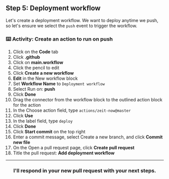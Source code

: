 ## Step 5: Deployment workflow
Let's create a deployment workflow. We want to deploy anytime we push, so let's ensure we select the `push` event to trigger the workflow.

### :keyboard: Activity: Create an action to run on push

1. Click on the **Code** tab
1. Click **.github**
1. Click on **main.workflow**
1. Click the pencil to edit
1. Click **Create a new workflow**
1.  **Edit** in the New workflow block
1. Set **Workflow Name** to `Deployment workflow`
1. Select Run on: **push**
1. Click **Done**
1. Drag the connector from the workflow block to the outlined action block for the action
1. In the Choose action field, type `actions/zeit-now@master`
1. Click **Use**
1. In the label field, type `deploy`
1. Click **Done**
1. Click **Start commit** on the top right
1. Enter a commit message, select Create a new branch, and click **Commit new file**
1. On the Open a pull request page, click **Create pull request**
1. Title the pull request: **Add deployment workflow**

<hr>
<h3 align="center">I'll respond in your new pull request with your next steps.</h3>
